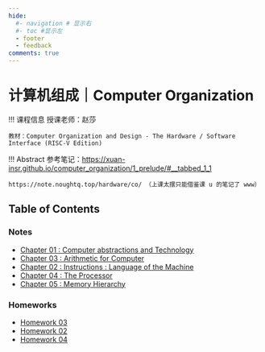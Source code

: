 ```yaml
---
hide:
  #- navigation # 显示右
  #- toc #显示左
  - footer
  - feedback
comments: true
---
```


# 计算机组成｜Computer Organization

!!! 课程信息
	授课老师：赵莎
	
	教材：Computer Organization and Design - The Hardware / Software Interface (RISC-V Edition)

!!! Abstract
    参考笔记：https://xuan-insr.github.io/computer_organization/1_prelude/#__tabbed_1_1
    
    https://note.noughtq.top/hardware/co/ （上课太摆只能借鉴课 u 的笔记了 www）

## Table of Contents

### Notes

- [Chapter 01 : Computer abstractions and Technology](Chapter%201/)
- [Chapter 03 : Arithmetic for Computer](Chapter%203/)
- [Chapter 02 : Instructions : Language of the Machine](Chapter%202/)
- [Chapter 04 : The Processor](Chapter%204/)
- [Chapter 05 : Memory Hierarchy](Chapter%205/)

### Homeworks

- [Homework 03](Homework%203/)
- [Homework 02](Homework%202/)
- [Homework 04](Homework%204/)
